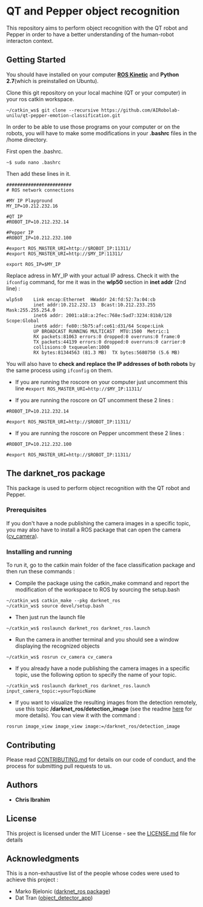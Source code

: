 # QT and Pepper object recognition

This repository aims to perform object recognition with the QT robot and Pepper in order to have a better understanding of the human-robot interacton context. 

## Getting Started

You should have installed on your computer [**ROS Kinetic**](http://wiki.ros.org/kinetic/Installation) and **Python 2.7**(which is preinstalled on Ubuntu).

Clone this git repository on your local machine (QT or your computer) in your ros catkin workspace.

```
~/catkin_ws$ git clone --recursive https://github.com/AIRobolab-unilu/qt-pepper-emotion-classification.git
```

In order to be able to use those programs on your computer or on the robots, you will have to make some modifications in your **.bashrc** files in the /home directory.

First open the .bashrc.

`~$ sudo nano .bashrc`

 Then add these lines in it.
 
```
########################
# ROS network connections

#MY IP Playground
MY_IP=10.212.232.16

#QT IP
#ROBOT_IP=10.212.232.14

#Pepper IP
#ROBOT_IP=10.212.232.100

#export ROS_MASTER_URI=http://$ROBOT_IP:11311/
#export ROS_MASTER_URI=http://$MY_IP:11311/

export ROS_IP=$MY_IP
```
Replace adress in MY_IP with your actual IP adress. Check it with the `ifconfig` command, for me it was in the **wlp50** section in **inet addr** (2nd line) :

```
wlp5s0    Link encap:Ethernet  HWaddr 24:fd:52:7a:04:cb  
          inet addr:10.212.232.13  Bcast:10.212.233.255  Mask:255.255.254.0
          inet6 addr: 2001:a18:a:2fec:768e:5ad7:3234:81b8/128 Scope:Global
          inet6 addr: fe80::5b75:af:ce61:d31/64 Scope:Link
          UP BROADCAST RUNNING MULTICAST  MTU:1500  Metric:1
          RX packets:81063 errors:0 dropped:0 overruns:0 frame:0
          TX packets:44139 errors:0 dropped:0 overruns:0 carrier:0
          collisions:0 txqueuelen:1000 
          RX bytes:81344563 (81.3 MB)  TX bytes:5680750 (5.6 MB)
```

You will also have to **check and replace the IP addresses of both robots** by the same process using `ifconfig` on them.

- If you are running the roscore on your computer just uncomment this line `#export ROS_MASTER_URI=http://$MY_IP:11311/`

- If you are running the roscore on QT uncomment these 2 lines : 

`#ROBOT_IP=10.212.232.14`

`#export ROS_MASTER_URI=http://$ROBOT_IP:11311/`

- If you are running the roscore on Pepper uncomment these 2 lines : 

`#ROBOT_IP=10.212.232.100`

`#export ROS_MASTER_URI=http://$ROBOT_IP:11311/`

## The darknet_ros package

This package is used to perform object recognition with the QT robot and Pepper.

### Prerequisites

If you don't have a node publishing the camera images in a specific topic, you may also have to install a ROS package that can open the camera ([cv_camera](https://github.com/OTL/cv_camera)).


### Installing and running

To run it, go to the catkin main folder of the face classification package and then run these commands :

- Compile the package using the catkin_make command and report the modification of the workspace to ROS by sourcing the setup.bash

```
~/catkin_ws$ catkin_make --pkg darknet_ros
~/catkin_ws$ source devel/setup.bash
```

- Then just run the launch file

```
~/catkin_ws$ roslaunch darknet_ros darknet_ros.launch
```

- Run the camera in another terminal and you should see a window displaying the recognized objects

```
~/catkin_ws$ rosrun cv_camera cv_camera

```

- If you already have a node publishing the camera images in a specific topic, use the following option to specify the name of your topic.

```
~/catkin_ws$ roslaunch darknet_ros darknet_ros.launch input_camera_topic:=yourTopicName
```

- If you want to visualize the resulting images from the detection remotely, use this topic **/darknet_ros/detection_image** (see the readme [here](https://github.com/leggedrobotics/darknet_ros/blob/master/README.md) for more details). You can view it with the command : 

`rosrun image_view image_view image:=/darknet_ros/detection_image`


## Contributing

Please read [CONTRIBUTING.md](https://gist.github.com/PurpleBooth/b24679402957c63ec426) for details on our code of conduct, and the process for submitting pull requests to us.

## Authors

* **Chris Ibrahim** 

## License

This project is licensed under the MIT License - see the [LICENSE.md](LICENSE.md) file for details

## Acknowledgments

This is a non-exhaustive list of the people whose codes were used to achieve this project :


* Marko Bjelonic ([darknet_ros package](https://github.com/leggedrobotics/darknet_ros))
* Dat Tran ([object_detector_app](https://github.com/datitran/object_detector_app))

